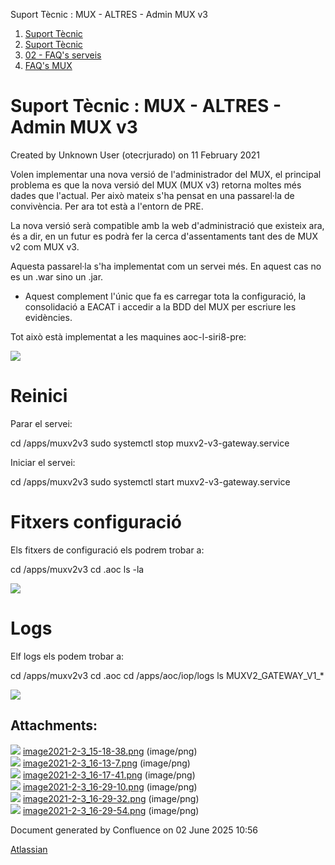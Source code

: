 Suport Tècnic : MUX - ALTRES - Admin MUX v3  

1.  [Suport Tècnic](index.md)
2.  [Suport Tècnic](13893782.md)
3.  [02 - FAQ's serveis](26313393.md)
4.  [FAQ's MUX](28705591.md)

Suport Tècnic : MUX - ALTRES - Admin MUX v3
===========================================

Created by Unknown User (otecrjurado) on 11 February 2021

Volen implementar una nova versió de l'administrador del MUX, el principal problema es que la nova versió del MUX (MUX v3) retorna moltes més dades que l'actual. Per això mateix s'ha pensat en una passarel·la de convivència. Per ara tot està a l'entorn de PRE.

La nova versió serà compatible amb la web d'administració que existeix ara, és a dir, en un futur es podrà fer la cerca d'assentaments tant des de MUX v2 com MUX v3.

Aquesta passarel·la s'ha implementat com un servei més. En aquest cas no es un .war sino un .jar.

*   Aquest complement l'únic que fa es carregar tota la configuració, la consolidació a EACAT i accedir a la BDD del MUX per escriure les evidències.

Tot això està implementat a les maquines aoc-l-siri8-pre:

![](attachments/41520812/41520814.png)

Reinici
=======

Parar el servei:

cd /apps/muxv2v3
sudo systemctl stop muxv2-v3-gateway.service

Iniciar el servei:

cd /apps/muxv2v3
sudo systemctl start muxv2-v3-gateway.service

Fitxers configuració
====================

Els fitxers de configuració els podrem trobar a:

cd /apps/muxv2v3
cd .aoc
ls -la

![](attachments/41520812/41520833.png)

Logs
====

Elf logs els podem trobar a:

cd /apps/muxv2v3
cd .aoc
cd /apps/aoc/iop/logs
ls MUXV2\_GATEWAY\_V1\_\*

![](attachments/41520812/41520834.png)

Attachments:
------------

![](images/icons/bullet_blue.gif) [image2021-2-3\_15-18-38.png](attachments/41520812/41520814.png) (image/png)  
![](images/icons/bullet_blue.gif) [image2021-2-3\_16-13-7.png](attachments/41520812/41520833.png) (image/png)  
![](images/icons/bullet_blue.gif) [image2021-2-3\_16-17-41.png](attachments/41520812/41520834.png) (image/png)  
![](images/icons/bullet_blue.gif) [image2021-2-3\_16-29-10.png](attachments/41520812/41520835.png) (image/png)  
![](images/icons/bullet_blue.gif) [image2021-2-3\_16-29-32.png](attachments/41520812/41520836.png) (image/png)  
![](images/icons/bullet_blue.gif) [image2021-2-3\_16-29-54.png](attachments/41520812/41520837.png) (image/png)  

Document generated by Confluence on 02 June 2025 10:56

[Atlassian](http://www.atlassian.com/)